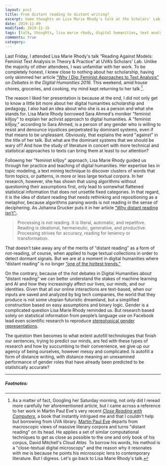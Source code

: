 ```yaml
---
layout: post
title: From distant reading to distant writing?
excerpt: Some thoughts on Lisa Marie Rhody's talk at the Scholars' Lab.      
date: 2019-11-09  
modified: 2019-11-15 
tags: [talk, thoughts, lisa marie rhody, digital humanities, text analysis, close reading]
comments: true
category:
---
```


Last Friday, I attended Lisa Marie Rhody's talk “Reading Against Models: Feminist Text Analysis in Theory & Practice” at UVA’s Scholars' Lab. Unlike the majority of other attendees, I was unfamiliar with her work. To be completely honest, I knew close to nothing about her scholarship, having only skimmed her article [“Why I Dig: Feminist Approaches to Text Analysis”](https://dhdebates.gc.cuny.edu/read/untitled/section/508c8664-15c8-4262-a72a-e49299873d11#ch46) on _Debates in the Digital Humanities 2016._ This weekend, amid house chores, groceries, and cooking, my mind kept returning to her talk [^1].

[^1]: As a matter of fact, Googling her Saturday morning, not only did I reread more carefully her aforementioned article, but I came across a reference to her work in Martin Paul Eve's very recent [_Close Reading with Computers_](https://www.sup.org/books/title/?id=30253), a book that instantly intrigued me and that I couldn't help but borrowing from UVA library. [Martin Paul Eve](https://eve.gd/c-v/) departs from macroscopic views of massive literary corpora and turns "distant reading" on its head. He applies a set of similar computational techniques to get as close as possible to the one and only book of his corpus, David Mitchell's _Cloud Atlas._ To borrow his words, his method is a "close-textual digital microscopy" and the reason why it resonates with me is because he points his microscopic lens to contemporary literature. But I digress. Let's go back to Lisa Marie Rhody's talk.      

The reason I liked her presentation is because at the end, I did not only get to know a little bit more about her digital humanities scholarship and pedagogy, I also had an idea about who she is as a person and what she stands for. Lisa Marie Rhody borrowed Sara Ahmed's moniker "feminist killjoy" to explain her activist approach to digital humanities. A "feminist killjoy," according to Sara Ahmed, is a person of any gender who is willing to resist and denounce injustices perpetrated by dominant systems, even if that means to be unpleasant. Obviously, that explains the word "against" in the title of her talk. But what are the dominant systems that we should be wary of? And how the study of literature in concert with more technical and statistical approaches to texts can bring them at least to our attention?

Following her "feminist killjoy" approach, Lisa Marie Rhody guided us through her practice and teaching of digital humanities. Her expertise lies in topic modeling, a text mining technique to discover clusters of words that form topics, or patterns, in more or less large textual corpora. In her research, however, she has shown that using algorithms without questioning their assumptions first, only lead to somewhat flattened statistical information that does not unsettle fixed categories. In that regard, it is the idea of distant reading that needs rethinking and repositioning as a metaphor, because algorithms parsing words is not reading in the sense of deciphering. As Johanna Drucker puts it in her article [“Why distant reading isn’t”:](https://www.mlajournals.org/doi/pdf/10.1632/pmla.2017.132.3.628).

> Processing is not reading. It is literal, automatic, and repetitive. Reading is ideational, hermeneutic, generative, and productive. Processing strives for accuracy, reading for leniency or transformation.

That doesn’t take away any of the merits of “distant reading” as a form of not-reading, of course, when applied to huge textual collections in order to detect dormant signals. But we are at a moment in digital humanities where “distant reading” is no longer [“one of the hottest trends.”](https://link.springer.com/chapter/10.1007/978-3-319-03164-4_13) 

On the contrary, because of the _hot_ debates in Digital Humanities _about_ “distant reading” we can better understand the stakes of machine learning and AI and how they increasingly affect our lives, our minds, and our identities. Given that all our online interactions are text-based, when our inputs are saved and analyzed by big tech companies, the world that they produce is not some utopian futuristic dreamland, but a simplified construction based on easy assumptions and binary logic. Gender is a complicated question Lisa Marie Rhody reminded us. But research based solely on statistical information from people’s language use on Facebook lead even scientific research to reproduce [stereotypical gender representations](https://journals.plos.org/plosone/article?id=10.1371/journal.pone.0155885#sec027). 

The question then becomes to what extent autofill technologies that finish our sentences, trying to predict our minds, are fed with these types of research and how by succumbing to their convenience, we give up our agency of being ourselves, however messy and complicated. Is autofill a form of distance writing, with distance meaning an unexamined performance of gender roles that have already been predicted to be statistically accurate? 

- - - 
##### Footnotes: